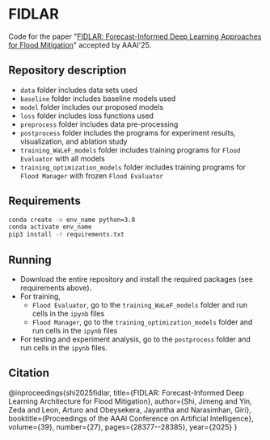 # FIDLAR

Code for the paper "[FIDLAR: Forecast-Informed Deep Learning Approaches for Flood Mitigation](https://arxiv.org/abs/2402.13371)" accepted by AAAI'25.

## Repository description
- `data` folder includes data sets used
- `baseline` folder includes baseline models used
- `model` folder includes our proposed models
- `loss` folder includes loss functions used
- `preprocess` folder includes data pre-processing
- `postprocess` folder includes the programs for experiment results, visualization, and ablation study
- `training_WaLeF_models` folder includes training programs for `Flood Evaluator` with all models
- `training_optimization_models` folder includes training programs for `Flood Manager` with frozen `Flood Evaluator`


## Requirements
```bash
conda create -n env_name python=3.8
conda activate env_name
pip3 install -r requirements.txt
```

## Running
- Download the entire repository and install the required packages (see requirements above).
- For training,
  - `Flood Evaluator`, go to the `training_WaLeF_models` folder and run cells in the `ipynb` files
  - `Flood Manager`, go to the `training_optimization_models` folder and run cells in the `ipynb` files
- For testing and experiment analysis, go to the `postprocess` folder and run cells in the `ipynb` files.

## Citation
@inproceedings{shi2025fidlar,
  title={FIDLAR: Forecast-Informed Deep Learning Architecture for Flood Mitigation},
  author={Shi, Jimeng and Yin, Zeda and Leon, Arturo and Obeysekera, Jayantha and Narasimhan, Giri},
  booktitle={Proceedings of the AAAI Conference on Artificial Intelligence},
  volume={39},
  number={27},
  pages={28377--28385},
  year={2025}
}
